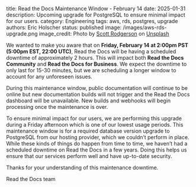 title: Read the Docs Maintenance Window - February 14
date: 2025-01-31
description: Upcoming upgrade for PostgreSQL to ensure minimal impact for our users.
category: Engineering
tags: aws, rds, postgres, upgrade
authors: Eric Holscher
status: published
image: /images/aws-rds-upgrade.png
image_credit: Photo by <a href="https://unsplash.com/@scottrodgerson?utm_content=creditCopyText&utm_medium=referral&utm_source=unsplash">Scott Rodgerson</a> on <a href="https://unsplash.com/photos/black-and-yellow-striped-line-BwMcYuHI9OI?utm_content=creditCopyText&utm_medium=referral&utm_source=unsplash">Unsplash</a>


We wanted to make you aware that on **Friday, February 14 at 2:00pm PST (5:00pm EST, 22:00 UTC)**, Read the Docs will be having a scheduled downtime of approximately 2 hours.
This will impact both **Read the Docs Community** and **Read the Docs for Business**.
We expect the downtime to only last for 15-30 minutes, but we are scheduling a longer window to account for any unforeseen issues.

During this maintenance window, public documentation will continue to be online but new documentation builds will not trigger and the Read the Docs dashboard will be unavailable.
New builds and webhooks will begin processing once the maintenance is over.

To ensure minimal impact for our users, we are performing this upgrade during a Friday afternoon which is one of our lowest usage periods.
This maintenance window is for a required database version upgrade to PostgreSQL from our hosting provider, which we couldn’t perform in place.
While these kinds of things do happen from time to time, we haven’t had a scheduled downtime on Read the Docs in a few years. Doing this helps us ensure that our services perform well and have up-to-date security.

Thanks for your understanding of this maintenance downtime.

Read the Docs team
